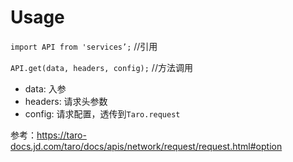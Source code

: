 # **Usage**

`import API from 'services’;`  //引用

`API.get(data, headers, config);`  //方法调用

- data: 入参
- headers: 请求头参数
- config: 请求配置，透传到`Taro.request`

参考：https://taro-docs.jd.com/taro/docs/apis/network/request/request.html#option
